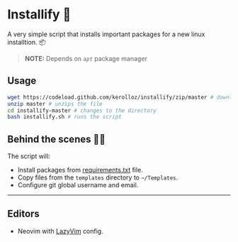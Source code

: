 # Installify 📜

A very simple script that installs important packages for a new linux installtion. 📦

> **NOTE:** Depends on _`apt`_ package manager

## Usage

```bash
wget https://codeload.github.com/kerolloz/installify/zip/master # downloads a zip file of the repo
unzip master # unzips the file
cd installify-master # changes to the directory
bash installify.sh # runs the script
```

## Behind the scenes 👨‍💻

The script will:

- Install packages from [requirements.txt](./requirements.txt) file.
- Copy files from the `templates` directory to `~/Templates`.
- Configure git global username and email.

---

## Editors

- Neovim with [LazyVim](https://github.com/LazyVim/LazyVim) config.
